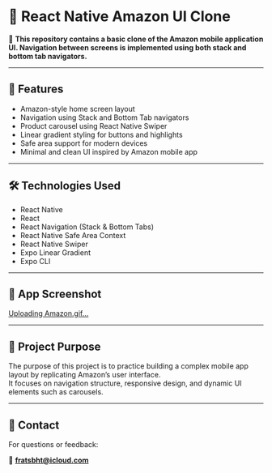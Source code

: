 # 🛒 React Native Amazon UI Clone

🔗 **This repository contains a basic clone of the Amazon mobile application UI. Navigation between screens is implemented using both stack and bottom tab navigators.**

---

## 🚀 Features

- Amazon-style home screen layout  
- Navigation using Stack and Bottom Tab navigators  
- Product carousel using React Native Swiper  
- Linear gradient styling for buttons and highlights  
- Safe area support for modern devices  
- Minimal and clean UI inspired by Amazon mobile app  

---

## 🛠️ Technologies Used

- React Native  
- React  
- React Navigation (Stack & Bottom Tabs)  
- React Native Safe Area Context  
- React Native Swiper  
- Expo Linear Gradient  
- Expo CLI  

---

## 📸 App Screenshot

[Uploading Amazon.gif…]()


---

## 📝 Project Purpose

The purpose of this project is to practice building a complex mobile app layout by replicating Amazon’s user interface.  
It focuses on navigation structure, responsive design, and dynamic UI elements such as carousels.

---

## 📩 Contact

For questions or feedback:

📧 **fratsbht@icloud.com**
